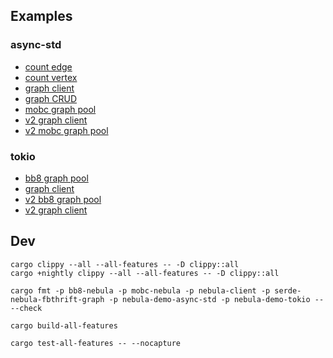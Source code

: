 ## Examples

### async-std

* [count edge](demos/async-std/src/count_edge.rs)
* [count vertex](demos/async-std/src/count_vertex.rs)
* [graph client](demos/async-std/src/graph_client.rs)
* [graph CRUD](demos/async-std/src/graph_crud.rs)
* [mobc graph pool](demos/async-std/src/mobc_graph_pool.rs)
* [v2 graph client](demos/async-std/src/v2_graph_client.rs)
* [v2 mobc graph pool](demos/async-std/src/v2_mobc_graph_pool.rs)

### tokio

* [bb8 graph pool](demos/tokio/src/bb8_graph_pool.rs)
* [graph client](demos/tokio/src/graph_client.rs)
* [v2 bb8 graph pool](demos/tokio/src/v2_bb8_graph_pool.rs)
* [v2 graph client](demos/tokio/src/v2_graph_client.rs)

## Dev

```
cargo clippy --all --all-features -- -D clippy::all
cargo +nightly clippy --all --all-features -- -D clippy::all

cargo fmt -p bb8-nebula -p mobc-nebula -p nebula-client -p serde-nebula-fbthrift-graph -p nebula-demo-async-std -p nebula-demo-tokio -- --check
```

```
cargo build-all-features

cargo test-all-features -- --nocapture
```
